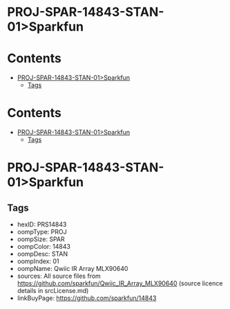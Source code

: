 
PROJ-SPAR-14843-STAN-01>Sparkfun
================================

Contents
========

* [PROJ-SPAR-14843-STAN-01>Sparkfun](#proj-spar-14843-stan-01sparkfun)
	* [Tags](#tags)

Contents
========

* [PROJ-SPAR-14843-STAN-01>Sparkfun](#proj-spar-14843-stan-01sparkfun)
	* [Tags](#tags)

# PROJ-SPAR-14843-STAN-01>Sparkfun

## Tags

- hexID: PRS14843
- oompType: PROJ
- oompSize: SPAR
- oompColor: 14843
- oompDesc: STAN
- oompIndex: 01
- oompName: Qwiic IR Array MLX90640
- sources: All source files from https://github.com/sparkfun/Qwiic_IR_Array_MLX90640 (source licence details in srcLicense.md)
- linkBuyPage: https://github.com/sparkfun/14843
